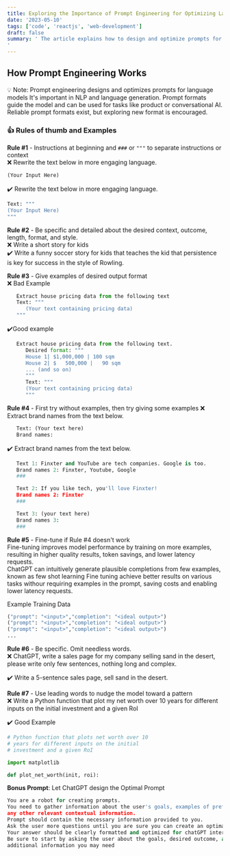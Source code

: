 ```yaml
---
title: Exploring the Importance of Prompt Engineering for Optimizing Language Models
date: '2023-05-10'
tags: ['code', 'reactjs', 'web-development']
draft: false
summary: ' The article explains how to design and optimize prompts for language models, which guide the model and can be used for tasks like product or conversational AI. Rules of thumb are given, and examples are provided for extracting data or generating specific content. Fine-tuning can improve model performance, and being specific and concise in prompts is important.
'
---
```


## How Prompt Engineering Works

💡 Note: Prompt engineering designs and optimizes prompts for language models
It's important in NLP and language generation. Prompt formats guide the model and can be used for tasks like product or conversational AI.
Reliable prompt formats exist, but exploring new format is encouraged.

### 👍 Rules of thumb and Examples

**Rule #1** - Instructions at beginning and `###` or `"""` to separate instructions or context <br/>
❌ Rewrite the text below in more engaging language.

```python
(Your Input Here)
```

✔️ Rewrite the text below in more engaging language.

```python
Text: """
(Your Input Here)
"""
```

**Rule #2** - Be specific and detailed about the desired context, outcome, length, format, and style.<br/>
❌ Write a short story for kids<br/>
✔️ Write a funny soccer story for kids that teaches the kid that persistence is key for success in the style of Rowling.

**Rule #3** - Give examples of desired output format<br/>
❌ Bad Example

```python
   Extract house pricing data from the following text
   Text: """
      (Your text containing pricing data)
   """
```

✔️Good example

```python
   Extract house pricing data from the following text.
      Desired format: """
      House 1| $1,000,000 | 100 sqm
      House 2| $   500,000 |   90 sqm
      ... (and so on)
      """
      Text: """
      (Your text containing pricing data)
      """
```

**Rule #4** - First try without examples, then try giving some examples
❌ Extract brand names from the text below.

```python
   Text: (Your text here)
   Brand names:
```

✔️ Extract brand names from the text below.

```python
   Text 1: Finxter and YouTube are tech companies. Google is too.
   Brand names 2: Finxter, Youtube, Google
   ###

   Text 2: If you like tech, you'll love Finxter!
   Brand names 2: Finxter
   ###

   Text 3: (your text here)
   Brand names 3:
   ###
```

**Rule #5** - Fine-tune if Rule #4 doesn't work<br/>
Fine-tuning improves model performance by training on more examples, resulting in higher quality results, token savings, and lower latency requests.<br/>
ChatGPT can intuitively generate plausible completions from few examples, known as few shot learning
Fine tuning achieve better results on various tasks withour requiring examples in the prompt, saving costs and enabling lower latency requests.

Example Training Data

```python
("prompt": "<input>","completion": "<ideal output>")
("prompt": "<input>","completion": "<ideal output>")
("prompt": "<input>","completion": "<ideal output>")
...
```

**Rule #6** - Be specific. Omit needless words.<br/>
❌ ChatGPT, write a sales page for my company selling sand in
the desert, please write only few sentences, nothing long and complex. <br/>

✔️ Write a 5-sentence sales page, sell sand in the desert.

**Rule #7** - Use leading words to nudge the model toward a pattern <br/>
❌ Write a Python function that plot my net worth over 10 years for
different inputs on the initial investment and a given RoI <br/>

✔️ Good Example

```python
# Python function that plots net worth over 10
# years for different inputs on the initial
# investment and a given RoI

import matplotlib

def plot_net_worth(init, roi):
```

**Bonus Prompt**: Let ChatGPT design the Optimal Prompt <br/>

```python
You are a robot for creating prompts.
You need to gather information about the user's goals, examples of preferred output and
any other relevant contextual information.
Prompt should contain the necessary information provided to you.
Ask the user more questions until you are sure you can create an optimal prompt.
Your answer should be clearly formatted and optimized for chatGPT interactions.
Be sure to start by asking the user about the goals, desired outcome, and any
additional information you may need
```
